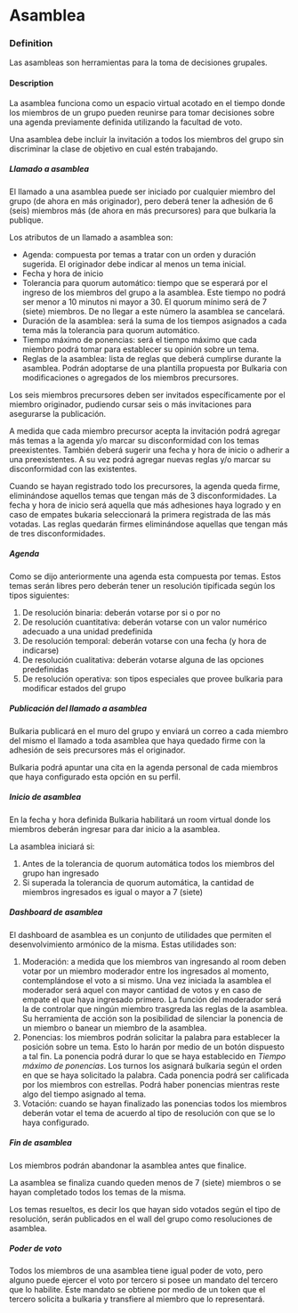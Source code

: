 Asamblea
======

### Definition
Las asambleas son herramientas para la toma de decisiones grupales. 

#### Description
La asamblea funciona como un espacio virtual acotado en el tiempo donde los miembros de un grupo pueden reunirse para tomar decisiones sobre una agenda previamente definida utilizando la facultad de voto.

Una asamblea debe incluir la invitación a todos los miembros del grupo sin discriminar la clase de objetivo en cual estén trabajando.

##### Llamado a asamblea
El llamado a una asamblea puede ser iniciado por cualquier miembro del grupo (de ahora en más originador), pero deberá tener la adhesión de 6 (seis) miembros más (de ahora en más precursores) para que bulkaria la publique.

Los atributos de un llamado a asamblea son:
* Agenda: compuesta por temas a tratar con un orden y duración sugerida. El originador debe indicar al menos un tema inicial.
* Fecha y hora de inicio
* Tolerancia para quorum automático: tiempo que se esperará por el ingreso de los miembros del grupo a la asamblea. Este tiempo no podrá ser menor a 10 minutos ni mayor a 30. El quorum mínimo será de 7 (siete) miembros. De no llegar a este número la asamblea se cancelará. 
* Duración de la asamblea: será la suma de los tiempos asignados a cada tema más la tolerancia para quorum automático.
* Tiempo máximo de ponencias: será el tiempo máximo que cada miembro podrá tomar para establecer su opinión sobre un tema.
* Reglas de la asamblea: lista de reglas que deberá cumplirse durante la asamblea. Podrán adoptarse de una plantilla propuesta por Bulkaria con modificaciones o agregados de los miembros precursores.

Los seis miembros precursores deben ser invitados específicamente por el miembro originador, pudiendo cursar seis o más invitaciones para asegurarse la publicación.

A medida que cada miembro precursor acepta la invitación podrá agregar más temas a la agenda y/o marcar su disconformidad con los temas preexistentes. También deberá sugerir una fecha y hora de inicio o adherir a una preexistentes. A su vez podrá agregar nuevas reglas y/o marcar su disconformidad con las existentes.

Cuando se hayan registrado todo los precursores, la agenda queda firme, eliminándose aquellos temas que tengan más de 3 disconformidades. La fecha y hora de inicio será aquella que más adhesiones haya logrado y en caso de empates bukaria seleccionará la primera registrada de las más votadas. Las reglas quedarán firmes eliminándose aquellas que tengan más de tres disconformidades. 

##### Agenda
Como se dijo anteriormente una agenda esta compuesta por temas. Estos temas serán libres pero deberán tener un resolución tipificada según los tipos siguientes:

1. De resolución binaria: deberán votarse por si o por no
2. De resolución cuantitativa: deberán votarse con un valor numérico adecuado a una unidad predefinida
4. De resolución temporal: deberán votarse con una fecha (y hora de indicarse)
5. De resolución cualitativa: deberán votarse alguna de las opciones predefinidas
5. De resolución operativa: son tipos especiales que provee bulkaria para modificar estados del grupo

##### Publicación del llamado a asamblea
Bulkaria publicará en el muro del grupo y enviará un correo a cada miembro del mismo el llamado a toda asamblea que haya quedado firme con la adhesión de seis precursores más el originador.

Bulkaria podrá apuntar una cita en la agenda personal de cada miembros que haya configurado esta opción en su perfil.

##### Inicio de asamblea
En la fecha y hora definida Bulkaria habilitará un room virtual donde los miembros deberán ingresar para dar inicio a la asamblea.

La asamblea iniciará si:
1. Antes de la tolerancia de quorum automática todos los miembros del grupo han ingresado
1. Si superada la tolerancia de quorum automática, la cantidad de miembros ingresados es igual o mayor a 7 (siete)

##### Dashboard de asamblea
El dashboard de asamblea es un conjunto de utilidades que permiten el desenvolvimiento armónico de la misma. Estas utilidades son:

1. Moderación: a medida que los miembros van ingresando al room deben votar por un miembro moderador entre los ingresados al momento, contemplándose el voto a si mismo. Una vez iniciada la asamblea el moderador será aquel con mayor cantidad de votos y en caso de empate el que haya ingresado primero. La función del moderador será la de controlar que ningún miembro trasgreda las reglas de la asamblea. Su herramienta de acción son la posibilidad de silenciar la ponencia de un miembro o banear un miembro de la asamblea.
1. Ponencias: los miembros podrán solicitar la palabra para establecer la posición sobre un tema. Esto lo harán por medio de un botón dispuesto a tal fin. La ponencia podrá durar lo que se haya establecido en _Tiempo máximo de ponencias_. Los turnos los asignará bulkaria según el orden en que se haya solicitado la palabra. Cada ponencia podrá ser calificada por los miembros con estrellas. Podrá haber ponencias mientras reste algo del tiempo asignado al tema.
1. Votación: cuando se hayan finalizado las ponencias todos los miembros deberán votar el tema de acuerdo al tipo de resolución con que se lo haya configurado.

##### Fin de asamblea
Los miembros podrán abandonar la asamblea antes que finalice.

La asamblea se finaliza cuando queden menos de 7 (siete) miembros o se hayan completado todos los temas de la misma.

Los temas resueltos, es decir los que hayan sido votados según el tipo de resolución, serán publicados en el wall del grupo como resoluciones de asamblea.

##### Poder de voto
Todos los miembros de una asamblea tiene igual poder de voto, pero alguno puede ejercer el voto por tercero si posee un mandato del tercero que lo habilite. Este mandato se obtiene por medio de un token que el tercero solicita a bulkaria y transfiere al miembro que lo representará. 
